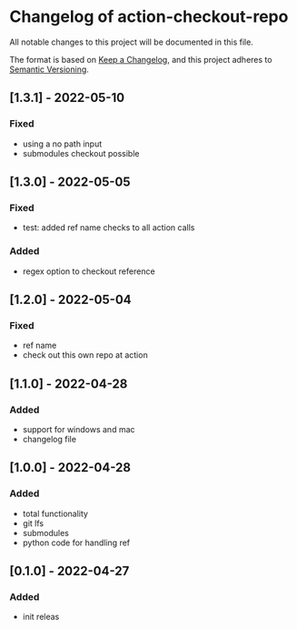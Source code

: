 # Changelog of action-checkout-repo
All notable changes to this project will be documented in this file.

The format is based on [Keep a Changelog](https://keepachangelog.com/en/1.0.0/),
and this project adheres to [Semantic Versioning](https://semver.org/spec/v2.0.0.html).


## [1.3.1] - 2022-05-10

### Fixed
- using a no path input
- submodules checkout possible

## [1.3.0] - 2022-05-05

### Fixed
- test: added ref name checks to all action calls

### Added
- regex option to checkout reference
## [1.2.0] - 2022-05-04

### Fixed
- ref name
- check out this own repo at action

## [1.1.0] - 2022-04-28

### Added
- support for windows and mac
- changelog file

## [1.0.0] - 2022-04-28

### Added
- total functionality
 - git lfs
 - submodules
 - python code for handling ref

## [0.1.0] - 2022-04-27

### Added
- init releas
